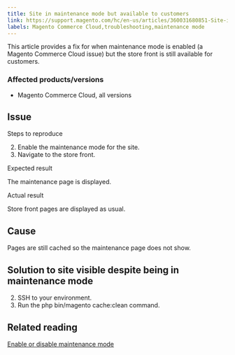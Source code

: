 ```yaml
---
title: Site in maintenance mode but available to customers
link: https://support.magento.com/hc/en-us/articles/360031680851-Site-in-maintenance-mode-but-available-to-customers
labels: Magento Commerce Cloud,troubleshooting,maintenance mode
---
```


This article provides a fix for when maintenance mode is enabled (a Magento Commerce Cloud issue) but the store front is still available for customers.

 ### Affected products/versions

 
 * Magento Commerce Cloud, all versions
 
 Issue
-----

 Steps to reproduce

 
 2. Enable the maintenance mode for the site.
 4. Navigate to the store front.
 
 Expected result

 The maintenance page is displayed.

 Actual result

 Store front pages are displayed as usual. 

 Cause
-----

 Pages are still cached so the maintenance page does not show.

 Solution to site visible despite being in maintenance mode
----------------------------------------------------------

 
 2. SSH to your environment. 
 4. Run the php bin/magento cache:clean command.
 
 Related reading
---------------

 [Enable or disable maintenance mode](https://devdocs.magento.com/guides/v2.3/install-gde/install/cli/install-cli-subcommands-maint.html)

